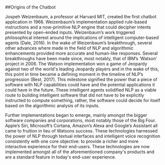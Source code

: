 ##Origins of the Chatbot

Jospeh Weizenbaum, a professor at Harvard MIT, created the first chatbot application in 1966. Weizenbaum’s implementation applied rule-based instructions and a now-primitive NLP engine that could decipher intents presented by open-ended inputs. Weizenbaum’s work triggered philosophical interest around the implications of intelligent computer-based agents (Dale, 2016).  In the wake of Weizenbaum’s breakthrough, several other advances where made in the field of NLP and algorithmic enhancements provided more accurate and human-like responses. Several breakthroughs have been made since, most notably, that of IBM’s ‘Watson’ project in 2006.  The Watson implementation won a game of Jeopardy against two of the world's leading Jeopardy players and in the wake of this, this point in time became a defining moment in the timeline of NLP’s progression (Best, 2017). This milestone signified the power that a piece of software with NLP capabilities could have and the potential applications it could have in the future. These intelligent agents solidified NLP as a viable route to building intelligent software that did not have to be explicitly instructed to compute something, rather, the software could decide for itself based on the algorithmic analysis of its inputs. 

Further implementations began to emerge, mainly amongst the bigger software companies and corporations, most notably those of the Big Four. Apple’s Siri, Microsoft’s Cortana, Amazon’s Alexa and Google’s Assistant all came to fruition in lieu of Watsons success. These technologies harnessed the power of NLP through textual interfaces and intelligent voice recognition consistently with one core objective: to provide a richer and more interactive experience for their end-users. These technologies are now implemented amongst all of the aforementioned company's products and are a standard feature in today's end-user experience.

<!--NLP (no mention of natural language processing in this section-->
